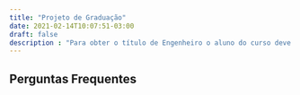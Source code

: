 ```yaml
---
title: "Projeto de Graduação"
date: 2021-02-14T10:07:51-03:00
draft: false
description : "Para obter o título de Engenheiro o aluno do curso deve defender perante uma banca de professores sua monografia de fim de curso. Nesta página você encontra orientação sobre este importante evento na sua carreira."
---
```

## Perguntas Frequentes
